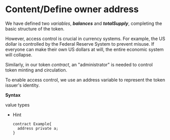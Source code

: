 # Content/Define owner address

We have defined two *variables*, ***balances*** and ***totalSupply***, completing the basic structure of the token. 

However, access control is crucial in currency systems. For example, the US dollar is controlled by the Federal Reserve System to prevent misuse. If everyone can make their own US dollars at will, the entire economic system will collapse.

Similarly, in our token *contract*, an "administrator" is needed to control token minting and circulation. 

To enable access control, we use an address variable to represent the token issuer's identity.

**Syntax**

value types

- Hint
    
    ```solidity
    contract Example{
      address private a;
    }
    ```
    
